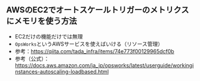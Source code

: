 ## AWSのEC2でオートスケールトリガーのメトリクスにメモリを使う方法
- EC2だけの機能だけでは無理
- `OpsWorks`というAWSサービスを使えばいける（リソース管理）
- 参考：https://qiita.com/tada_infra/items/74e773f00129965dcf0b
- 参考（公式）：https://docs.aws.amazon.com/ja_jp/opsworks/latest/userguide/workinginstances-autoscaling-loadbased.html

